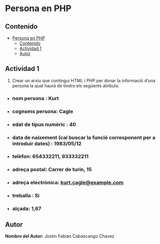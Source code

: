 # Persona en PHP
## Contenido

- [Persona en PHP](#persona-en-php)
  - [Contenido](#contenido)
  - [Actividad 1](#actividad-1)
  - [Autor](#autor)

## Actividad 1
1. Crear un arxiu que contingui HTML i PHP per donar la informació d’una persona la qual haurà de tindre els següents atributs:
- ### nom persona : Kurt
- ### cognoms persona: Cagle
- ### edat de tipus numèric : 40
- ### data de naixement (cal buscar la funció  corresponent per a introduir dates) : 1983/05/12
- ### telèfon: 654332211, 933332211
- ### adreça postal: Carrer de turin, 15
- ### adreça electrònica: kurt.cagle@example.com
- ### treballa : Si
- ### alçada: 1,67

## Autor
**Nombre del Autor:** Jostin Fabian Cabascango Chavez
